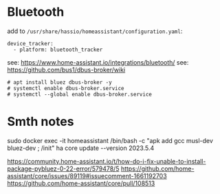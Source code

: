 # Bluetooth

add to `/usr/share/hassio/homeassistant/configuration.yaml`:

~~~
device_tracker:
  - platform: bluetooth_tracker
~~~

see: https://www.home-assistant.io/integrations/bluetooth/
see: https://github.com/bus1/dbus-broker/wiki

~~~
# apt install bluez dbus-broker -y
# systemctl enable dbus-broker.service
# systemctl --global enable dbus-broker.service
~~~

# Smth notes

sudo docker exec -it homeassistant /bin/bash -c "apk add gcc musl-dev bluez-dev ; /init"
ha core update --version 2023.5.4

https://community.home-assistant.io/t/how-do-i-fix-unable-to-install-package-pybluez-0-22-error/579478/5
https://github.com/home-assistant/core/issues/89119#issuecomment-1661192703
https://github.com/home-assistant/core/pull/108513
